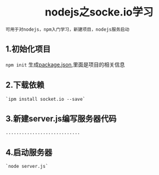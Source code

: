 #  <center>nodejs之socke.io学习 </center>

	可用于对nodejs，npm入门学习，新建项目，nodejs服务启动
<style type="text/css">
	article code {  
	white-space: normal;  
	word-break: break-all; 
	background-color:grey 
	}  
</style>
##  1.初始化项目
   `npm init`
生成<a href='package.json'>package.json</a>,里面是项目的相关信息
##  2.下载依赖
	`ipm install socket.io --save`
##  3.新建server.js编写服务器代码
`............................`
##  4.启动服务器
	`node server.js`